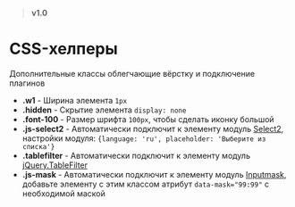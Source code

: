 > **v1.0**

# CSS-хелперы

Дополнительные классы облегчающие вёрстку и подключение плагинов
- **.w1** - Ширина элемента `1px`
- **.hidden** - Скрытие элемента `display: none`
- **.font-100** - Размер шрифта `100px`, чтобы сделать иконку большой
- **.js-select2** - Автоматически подключит к элементу модуль [Select2](https://github.com/select2/select2), настройки модуля: `{language: 'ru', placeholder: 'Выберите из списка'}`
- **.tablefilter** - Автоматически подключит к элементу модуль [jQuery.TableFilter](https://github.com/DimNS/jQuery.TableFilter)
- **.js-mask** - Автоматически подключит к элементу модуль [Inputmask](https://github.com/RobinHerbots/Inputmask), добавьте элементу с этим классом атрибут `data-mask="99:99"` с необходимой маской